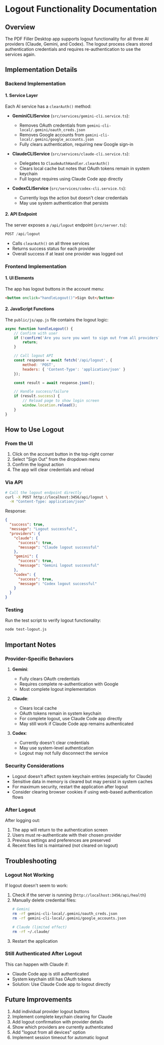 # Logout Functionality Documentation

## Overview
The PDF Filler Desktop app supports logout functionality for all three AI providers (Claude, Gemini, and Codex). The logout process clears stored authentication credentials and requires re-authentication to use the services again.

## Implementation Details

### Backend Implementation

#### 1. Service Layer
Each AI service has a `clearAuth()` method:

- **GeminiCLIService** (`src/services/gemini-cli.service.ts`):
  - Removes OAuth credentials from `gemini-cli-local/.gemini/oauth_creds.json`
  - Removes Google accounts from `gemini-cli-local/.gemini/google_accounts.json`
  - Fully clears authentication, requiring new Google sign-in

- **ClaudeCLIService** (`src/services/claude-cli.service.ts`):
  - Delegates to `ClaudeAuthHandler.clearAuth()`
  - Clears local cache but notes that OAuth tokens remain in system keychain
  - Full logout requires using Claude Code app directly

- **CodexCLIService** (`src/services/codex-cli.service.ts`):
  - Currently logs the action but doesn't clear credentials
  - May use system authentication that persists

#### 2. API Endpoint
The server exposes a `/api/logout` endpoint (`src/server.ts`):
```typescript
POST /api/logout
```
- Calls `clearAuth()` on all three services
- Returns success status for each provider
- Overall success if at least one provider was logged out

### Frontend Implementation

#### 1. UI Elements
The app has logout buttons in the account menu:
```html
<button onclick="handleLogout()">Sign Out</button>
```

#### 2. JavaScript Functions
The `public/js/app.js` file contains the logout logic:

```javascript
async function handleLogout() {
    // Confirm with user
    if (!confirm('Are you sure you want to sign out from all providers?')) {
        return;
    }

    // Call logout API
    const response = await fetch('/api/logout', {
        method: 'POST',
        headers: { 'Content-Type': 'application/json' }
    });

    const result = await response.json();

    // Handle success/failure
    if (result.success) {
        // Reload page to show login screen
        window.location.reload();
    }
}
```

## How to Use Logout

### From the UI
1. Click on the account button in the top-right corner
2. Select "Sign Out" from the dropdown menu
3. Confirm the logout action
4. The app will clear credentials and reload

### Via API
```bash
# Call the logout endpoint directly
curl -X POST http://localhost:3456/api/logout \
  -H "Content-Type: application/json"
```

Response:
```json
{
  "success": true,
  "message": "Logout successful",
  "providers": {
    "claude": {
      "success": true,
      "message": "Claude logout successful"
    },
    "gemini": {
      "success": true,
      "message": "Gemini logout successful"
    },
    "codex": {
      "success": true,
      "message": "Codex logout successful"
    }
  }
}
```

### Testing
Run the test script to verify logout functionality:
```bash
node test-logout.js
```

## Important Notes

### Provider-Specific Behaviors

1. **Gemini**:
   - Fully clears OAuth credentials
   - Requires complete re-authentication with Google
   - Most complete logout implementation

2. **Claude**:
   - Clears local cache
   - OAuth tokens remain in system keychain
   - For complete logout, use Claude Code app directly
   - May still work if Claude Code app remains authenticated

3. **Codex**:
   - Currently doesn't clear credentials
   - May use system-level authentication
   - Logout may not fully disconnect the service

### Security Considerations

- Logout doesn't affect system keychain entries (especially for Claude)
- Sensitive data in memory is cleared but may persist in system caches
- For maximum security, restart the application after logout
- Consider clearing browser cookies if using web-based authentication flows

### After Logout

After logging out:
1. The app will return to the authentication screen
2. Users must re-authenticate with their chosen provider
3. Previous settings and preferences are preserved
4. Recent files list is maintained (not cleared on logout)

## Troubleshooting

### Logout Not Working
If logout doesn't seem to work:
1. Check if the server is running (`http://localhost:3456/api/health`)
2. Manually delete credential files:
   ```bash
   # Gemini
   rm -rf gemini-cli-local/.gemini/oauth_creds.json
   rm -rf gemini-cli-local/.gemini/google_accounts.json

   # Claude (limited effect)
   rm -rf ~/.claude/
   ```
3. Restart the application

### Still Authenticated After Logout
This can happen with Claude if:
- Claude Code app is still authenticated
- System keychain still has OAuth tokens
- Solution: Use Claude Code app to logout directly

## Future Improvements

1. Add individual provider logout buttons
2. Implement complete keychain clearing for Claude
3. Add logout confirmation with provider details
4. Show which providers are currently authenticated
5. Add "logout from all devices" option
6. Implement session timeout for automatic logout